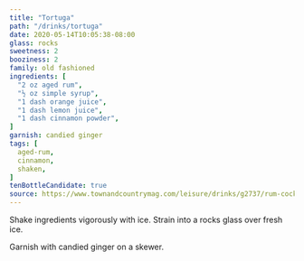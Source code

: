 ```yaml
---
title: "Tortuga"
path: "/drinks/tortuga"
date: 2020-05-14T10:05:38-08:00
glass: rocks
sweetness: 2
booziness: 2
family: old fashioned
ingredients: [
  "2 oz aged rum",
  "½ oz simple syrup",
  "1 dash orange juice",
  "1 dash lemon juice",
  "1 dash cinnamon powder",
]
garnish: candied ginger
tags: [
  aged-rum,
  cinnamon,
  shaken,
]
tenBottleCandidate: true
source: https://www.townandcountrymag.com/leisure/drinks/g2737/rum-cocktails/
---
```

Shake ingredients vigorously with ice. Strain into a rocks glass over fresh ice.

Garnish with candied ginger on a skewer.
